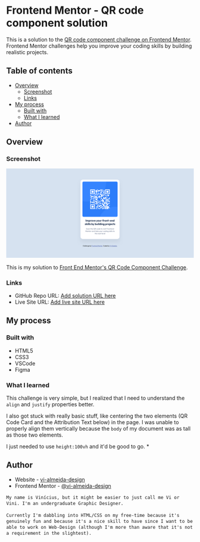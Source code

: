 # Frontend Mentor - QR code component solution

This is a solution to the [QR code component challenge on Frontend Mentor](https://www.frontendmentor.io/challenges/qr-code-component-iux_sIO_H). Frontend Mentor challenges help you improve your coding skills by building realistic projects. 

## Table of contents

- [Overview](#overview)
  - [Screenshot](#screenshot)
  - [Links](#links)
- [My process](#my-process)
  - [Built with](#built-with)
  - [What I learned](#what-i-learned)
- [Author](#author)

## Overview

### Screenshot

![](./images/screenshot.png)

This is my solution to [Front End Mentor's QR Code Component Challenge](https://www.frontendmentor.io/challenges/qr-code-component-iux_sIO_H).

### Links

- GitHub Repo URL: [Add solution URL here](https://github.com/vi-almeida-design/front-end-mentor-learning-path-1.1)
- Live Site URL: [Add live site URL here](https://vi-almeida-design.github.io/front-end-mentor-learning-path-1.1/)

## My process

### Built with

- HTML5
- CSS3
- VSCode
- Figma

### What I learned

This challenge is very simple, but I realized that I need to understand the ```align``` and ```justify``` properties better. 

I also got stuck with really basic stuff, like centering the two elements (QR Code Card and the Attribution Text below) in the page. I was unable to properly align them vertically because the ```body``` of my document was as tall as those two elements.

I just needed to use ```height:100vh``` and it'd be good to go.
*

## Author

- Website - [vi-almeida-design](https://github.com/vi-almeida-design)
- Frontend Mentor - [@vi-almeida-design](https://www.frontendmentor.io/profile/vi-almeida-design)

```
My name is Vinícius, but it might be easier to just call me Vi or Vini. I'm an undergraduate Graphic Designer.

Currently I'm dabbling into HTML/CSS on my free-time because it's genuinely fun and because it's a nice skill to have since I want to be able to work on Web-Design (although I'm more than aware that it's not a requirement in the slightest).
```
